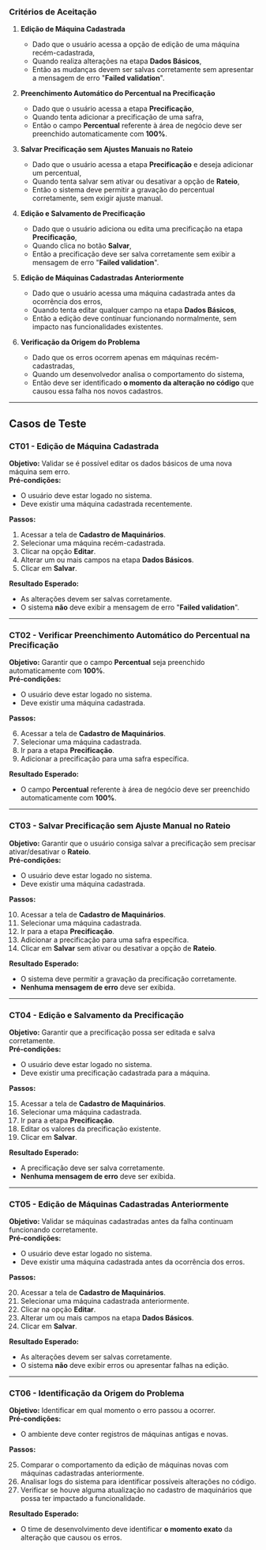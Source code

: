 ### **Critérios de Aceitação**

1. **Edição de Máquina Cadastrada**
    
    - Dado que o usuário acessa a opção de edição de uma máquina recém-cadastrada,
    - Quando realiza alterações na etapa **Dados Básicos**,
    - Então as mudanças devem ser salvas corretamente sem apresentar a mensagem de erro "**Failed validation**".
2. **Preenchimento Automático do Percentual na Precificação**
    
    - Dado que o usuário acessa a etapa **Precificação**,
    - Quando tenta adicionar a precificação de uma safra,
    - Então o campo **Percentual** referente à área de negócio deve ser preenchido automaticamente com **100%**.
3. **Salvar Precificação sem Ajustes Manuais no Rateio**
    
    - Dado que o usuário acessa a etapa **Precificação** e deseja adicionar um percentual,
    - Quando tenta salvar sem ativar ou desativar a opção de **Rateio**,
    - Então o sistema deve permitir a gravação do percentual corretamente, sem exigir ajuste manual.
4. **Edição e Salvamento de Precificação**
    
    - Dado que o usuário adiciona ou edita uma precificação na etapa **Precificação**,
    - Quando clica no botão **Salvar**,
    - Então a precificação deve ser salva corretamente sem exibir a mensagem de erro "**Failed validation**".
5. **Edição de Máquinas Cadastradas Anteriormente**
    
    - Dado que o usuário acessa uma máquina cadastrada antes da ocorrência dos erros,
    - Quando tenta editar qualquer campo na etapa **Dados Básicos**,
    - Então a edição deve continuar funcionando normalmente, sem impacto nas funcionalidades existentes.
6. **Verificação da Origem do Problema**
    
    - Dado que os erros ocorrem apenas em máquinas recém-cadastradas,
    - Quando um desenvolvedor analisa o comportamento do sistema,
    - Então deve ser identificado **o momento da alteração no código** que causou essa falha nos novos cadastros.


---

## **Casos de Teste**

### **CT01 - Edição de Máquina Cadastrada**

**Objetivo:** Validar se é possível editar os dados básicos de uma nova máquina sem erro.  
**Pré-condições:**

- O usuário deve estar logado no sistema.
- Deve existir uma máquina cadastrada recentemente.

**Passos:**

1. Acessar a tela de **Cadastro de Maquinários**.
2. Selecionar uma máquina recém-cadastrada.
3. Clicar na opção **Editar**.
4. Alterar um ou mais campos na etapa **Dados Básicos**.
5. Clicar em **Salvar**.

**Resultado Esperado:**

- As alterações devem ser salvas corretamente.
- O sistema **não** deve exibir a mensagem de erro "**Failed validation**".

---

### **CT02 - Verificar Preenchimento Automático do Percentual na Precificação**

**Objetivo:** Garantir que o campo **Percentual** seja preenchido automaticamente com **100%**.  
**Pré-condições:**

- O usuário deve estar logado no sistema.
- Deve existir uma máquina cadastrada.

**Passos:**

6. Acessar a tela de **Cadastro de Maquinários**.
7. Selecionar uma máquina cadastrada.
8. Ir para a etapa **Precificação**.
9. Adicionar a precificação para uma safra específica.

**Resultado Esperado:**

- O campo **Percentual** referente à área de negócio deve ser preenchido automaticamente com **100%**.

---

### **CT03 - Salvar Precificação sem Ajuste Manual no Rateio**

**Objetivo:** Garantir que o usuário consiga salvar a precificação sem precisar ativar/desativar o **Rateio**.  
**Pré-condições:**

- O usuário deve estar logado no sistema.
- Deve existir uma máquina cadastrada.

**Passos:**

10. Acessar a tela de **Cadastro de Maquinários**.
11. Selecionar uma máquina cadastrada.
12. Ir para a etapa **Precificação**.
13. Adicionar a precificação para uma safra específica.
14. Clicar em **Salvar** sem ativar ou desativar a opção de **Rateio**.

**Resultado Esperado:**

- O sistema deve permitir a gravação da precificação corretamente.
- **Nenhuma mensagem de erro** deve ser exibida.

---

### **CT04 - Edição e Salvamento da Precificação**

**Objetivo:** Garantir que a precificação possa ser editada e salva corretamente.  
**Pré-condições:**

- O usuário deve estar logado no sistema.
- Deve existir uma precificação cadastrada para a máquina.

**Passos:**

15. Acessar a tela de **Cadastro de Maquinários**.
16. Selecionar uma máquina cadastrada.
17. Ir para a etapa **Precificação**.
18. Editar os valores da precificação existente.
19. Clicar em **Salvar**.

**Resultado Esperado:**

- A precificação deve ser salva corretamente.
- **Nenhuma mensagem de erro** deve ser exibida.

---

### **CT05 - Edição de Máquinas Cadastradas Anteriormente**

**Objetivo:** Validar se máquinas cadastradas antes da falha continuam funcionando corretamente.  
**Pré-condições:**

- O usuário deve estar logado no sistema.
- Deve existir uma máquina cadastrada antes da ocorrência dos erros.

**Passos:**

20. Acessar a tela de **Cadastro de Maquinários**.
21. Selecionar uma máquina cadastrada anteriormente.
22. Clicar na opção **Editar**.
23. Alterar um ou mais campos na etapa **Dados Básicos**.
24. Clicar em **Salvar**.

**Resultado Esperado:**

- As alterações devem ser salvas corretamente.
- O sistema **não** deve exibir erros ou apresentar falhas na edição.

---

### **CT06 - Identificação da Origem do Problema**

**Objetivo:** Identificar em qual momento o erro passou a ocorrer.  
**Pré-condições:**

- O ambiente deve conter registros de máquinas antigas e novas.

**Passos:**

25. Comparar o comportamento da edição de máquinas novas com máquinas cadastradas anteriormente.
26. Analisar logs do sistema para identificar possíveis alterações no código.
27. Verificar se houve alguma atualização no cadastro de maquinários que possa ter impactado a funcionalidade.

**Resultado Esperado:**

- O time de desenvolvimento deve identificar **o momento exato** da alteração que causou os erros.



